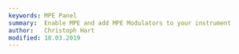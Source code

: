 ```yaml
---
keywords: MPE Panel
summary:  Enable MPE and add MPE Modulators to your instrument
author:   Christoph Hart
modified: 18.03.2019
---
```


